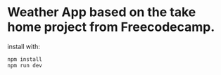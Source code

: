 # Weather App based on the take home project from Freecodecamp.

install with:

```
npm install
npm run dev
```
